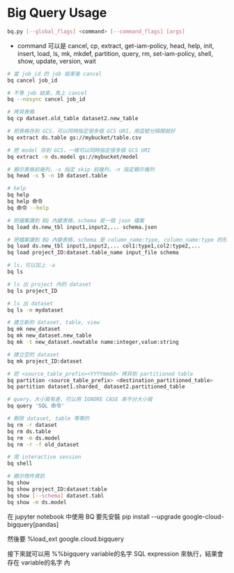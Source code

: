 # Big Query Usage
```bash
bq.py [--global_flags] <command> [--command_flags] [args]
```
* command 可以是 cancel, cp, extract, get-iam-policy, head, help, init, insert, load, ls, mk, mkdef, partition, query, rm, set-iam-policy, shell, show, update, version, wait

```bash
# 當 job_id 的 job 結束後 cancel
bq cancel job_id

# 不等 job 結束，馬上 cancel
bq --nosync cancel job_id

# 拷貝表格
bq cp dataset.old_table dataset2.new_table

# 把表格存到 GCS，可以同時指定很多個 GCS URI，用逗號分隔開就好
bq extract ds.table gs://mybucket/table.csv

# 把 model 存到 GCS，一樣可以同時指定很多個 GCS URI
bq extract -m ds.model gs://mybucket/model

# 顯示表格前幾列，-s 指定 skip 前幾列，-n 指定顯示幾列
bq head -s 5 -n 10 dataset.table

# help
bq help 
bq help 命令
bq 命令 --help

# 把檔案讀到 BQ 內變表格，schema 是一個 json 檔案
bq load ds.new_tbl input1,input2,... schema.json

# 把檔案讀到 BQ 內變表格，schema 是 column_name:type, column_name:type 的形式
bq load ds.new_tbl input1,input2,... col1:type1,col2:type2,...
bq load project_ID:dataset.table_name input_file schema

# ls，可以加上 -a
bq ls

# ls 出 project 內的 dataset
bq ls project_ID

# ls 出 dataset
bq ls -m mydataset

# 建立新的 dataset, table, view
bq mk new_dataset
bq mk new_dataset.new_table
bq mk -t new_dataset.newtable name:integer,value:string

# 建立空的 dataset
bq mk project_ID:dataset

# 把 <source_table_prefix><YYYYmmdd> 拷貝到 partitioned table
bq partition <source_table_prefix> <destination_partitioned_table>
bq partition dataset1.sharded_ dataset2.partitioned_table

# query，大小寫有差，可以用 IGNORE CASE 來不分大小寫
bq query 'SQL 命令'

# 刪除 dataset, table 等等的
bq rm -r dataset
bq rm ds.table
bq rm -m ds.model
bq rm -r -f old_dataset

# 用 interactive session
bq shell

# 顯示物件資訊
bq show 
bq show project_ID:dataset:table
bq show [--schema] dataset.tabl
bq show -m ds.model
```
在 jupyter notebook 中使用 BQ 要先安裝 pip install --upgrade google-cloud-bigquery[pandas]

然後要 %load_ext google.cloud.bigquery

接下來就可以用 %%bigquery variable的名字 SQL expression 來執行，結果會存在 variable的名字 內
